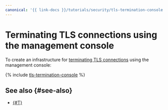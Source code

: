 ```yaml
---
canonical: '{{ link-docs }}/tutorials/security/tls-termination-console'
---
```


# Terminating TLS connections using the management console

To create an infrastructure for [terminating TLS connections](index.md) using the management console:

{% include [tls-termination-console](../../../_tutorials/security/tls-termination-console.md) %}

## See also {#see-also}

* [{#T}](terraform.md)
